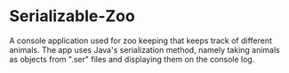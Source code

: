 # Serializable-Zoo
A console application used for zoo keeping that keeps track of different animals. The app uses Java's serialization method, namely taking animals as objects from ".ser" files and displaying them on the console log.
